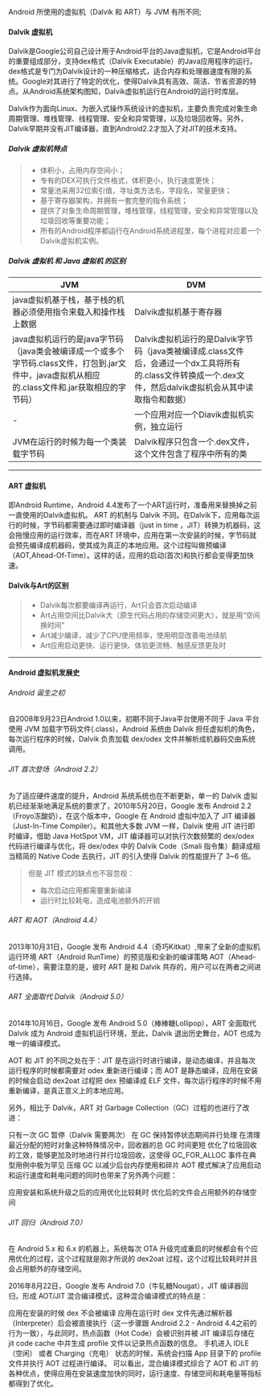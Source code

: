 
Android 所使用的虚拟机（Dalvik 和 ART）与 JVM 有所不同;

#### Dalvik 虚拟机
Dalvik是Google公司自己设计用于Android平台的Java虚拟机，它是Android平台的重要组成部分，支持dex格式（Dalvik Executable）的Java应用程序的运行。dex格式是专门为Dalvik设计的一种压缩格式，适合内存和处理器速度有限的系统。Google对其进行了特定的优化，使得Dalvik具有高效、简洁、节省资源的特点。从Android系统架构图知，Dalvik虚拟机运行在Android的运行时库层。

Dalvik作为面向Linux、为嵌入式操作系统设计的虚拟机，主要负责完成对象生命周期管理、堆栈管理、线程管理、安全和异常管理，以及垃圾回收等。另外，Dalvik早期并没有JIT编译器，直到Android2.2才加入了对JIT的技术支持。

##### Dalvik 虚拟机特点
> - 体积小，占用内存空间小；
> - 专有的DEX可执行文件格式，体积更小，执行速度更快；
> - 常量池采用32位索引值，寻址类方法名，字段名，常量更快；
> - 基于寄存器架构，并拥有一套完整的指令系统；
> - 提供了对象生命周期管理，堆栈管理，线程管理，安全和异常管理以及垃圾回收等重要功能；
> - 所有的Android程序都运行在Android系统进程里，每个进程对应着一个Dalvik虚拟机实例。

##### Dalvik 虚拟机 和 Java 虚拟机 的区别
JVM | DVM
---|---
java虚拟机基于栈，基于栈的机器必须使用指令来载入和操作栈上数据 | Dalvik虚拟机基于寄存器
java虚拟机运行的是java字节码（java类会被编译成一个或多个字节码.class文件，打包到.jar文件中，java虚拟机从相应的.class文件和.jar获取相应的字节码） | Dalvik虚拟机运行的是Dalvik字节码（java类被编译成.class文件后，会通过一个dx工具将所有的.class文件转换成一个.dex文件，然后dalvik虚拟机会从其中读取指令和数据）
- | 一个应用对应一个Diavik虚拟机实例，独立运行
JVM在运行的时候为每一个类装载字节码 | Dalvik程序只包含一个.dex文件，这个文件包含了程序中所有的类

---

#### ART 虚拟机
即Android Runtime，Android 4.4发布了一个ART运行时，准备用来替换掉之前一直使用的Dalvik虚拟机。
ART 的机制与 Dalvik 不同。在Dalvik下，应用每次运行的时候，字节码都需要通过即时编译器（just in time ，JIT）转换为机器码，这会拖慢应用的运行效率，而在ART 环境中，应用在第一次安装的时候，字节码就会预先编译成机器码，使其成为真正的本地应用。这个过程叫做预编译（AOT,Ahead-Of-Time）。这样的话，应用的启动(首次)和执行都会变得更加快速。

#### Dalvik与Art的区别
> - Dalvik每次都要编译再运行，Art只会首次启动编译
> - Art占用空间比Dalvik大（原生代码占用的存储空间更大），就是用“空间换时间”
> - Art减少编译，减少了CPU使用频率，使用明显改善电池续航
> - Art应用启动更快、运行更快、体验更流畅、触感反馈更及时

---

#### Android 虚拟机发展史

###### Android 诞生之初
自2008年9月23日Android 1.0以来，初期不同于Java平台使用不同于 Java 平台使用 JVM 加载字节码文件(.class)，Android 系统由 Dalvik 担任虚拟机的角色，每次运行程序的时候，Dalvik 负责加载 dex/odex 文件并解析成机器码交由系统调用。
###### JIT 首次登场（Android 2.2）
为了适应硬件速度的提升，Android 系统系统也在不断更新，单一的 Dalvik 虚拟机已经渐渐地满足系统的要求了，2010年5月20日，Google 发布 Android 2.2（Froyo冻酸奶），在这个版本中，Google 在 Android 虚拟中加入了 JIT 编译器（Just-In-Time Compiler）。和其他大多数 JVM 一样，Dalvik 使用 JIT 进行即时编译，借助 Java HotSpot VM，JIT 编译器可以对执行次数频繁的 dex/odex 代码进行编译与优化，将 dex/odex 中的 Dalvik Code（Smali 指令集）翻译成相当精简的 Native Code 去执行，JIT 的引入使得 Dalvik 的性能提升了 3~6 倍。
> 但是 JIT 模式的缺点也不容忽视：
> - 每次启动应用都需要重新编译
> - 运行时比较耗电，造成电池额外的开销

###### ART 和 AOT（Android 4.4）
2013年10月31日，Google 发布 Android 4.4（奇巧Kitkat）,带来了全新的虚拟机运行环境 ART（Android RunTime）的预览版和全新的编译策略 AOT（Ahead-of-time），需要注意的是，彼时 ART 是和 Dalvik 共存的，用户可以在两者之间进行选择。

###### ART 全面取代 Dalvik（Android 5.0）
2014年10月16日，Google 发布 Android 5.0（棒棒糖Lollipop），ART 全面取代 Dalvik 成为 Android 虚拟机运行环境，至此，Dalvik 退出历史舞台，AOT 也成为唯一的编译模式。

AOT 和 JIT 的不同之处在于：JIT 是在运行时进行编译，是动态编译，并且每次运行程序的时候都需要对 odex 重新进行编译；而 AOT 是静态编译，应用在安装的时候会启动 dex2oat 过程把 dex 预编译成 ELF 文件，每次运行程序的时候不用重新编译，是真正意义上的本地应用。

另外，相比于 Dalvik，ART 对 Garbage Collection（GC）过程的也进行了改进：

只有一次 GC 暂停（Dalvik 需要两次）
在 GC 保持暂停状态期间并行处理
在清理最近分配的短时对象这种特殊情况中，回收器的总 GC 时间更短
优化了垃圾回收的工效，能够更加及时地进行并行垃圾回收，这使得 GC_FOR_ALLOC 事件在典型用例中极为罕见
压缩 GC 以减少后台内存使用和碎片
AOT 模式解决了应用启动和运行速度和耗电问题的同时也带来了另外两个问题：

应用安装和系统升级之后的应用优化比较耗时
优化后的文件会占用额外的存储空间

###### JIT 回归（Android 7.0）
在 Android 5.x 和 6.x 的机器上，系统每次 OTA 升级完成重启的时候都会有个应用优化的过程，这个过程就是刚才所说的 dex2oat 过程，这个过程比较耗时并且会占用额外的存储空间。

2016年8月22日，Google 发布 Android 7.0（牛轧糖Nougat），JIT 编译器回归，形成 AOT/JIT 混合编译模式，这种混合编译模式的特点是：

应用在安装的时候 dex 不会被编译
应用在运行时 dex 文件先通过解析器（Interpreter）后会被直接执行（这一步骤跟 Android 2.2 - Android 4.4之前的行为一致），与此同时，热点函数（Hot Code）会被识别并被 JIT 编译后存储在 jit code cache 中并生成 profile 文件以记录热点函数的信息。
手机进入 IDLE（空闲） 或者 Charging（充电） 状态的时候，系统会扫描 App 目录下的 profile 文件并执行 AOT 过程进行编译。
可以看出，混合编译模式综合了 AOT 和 JIT 的各种优点，使得应用在安装速度加快的同时，运行速度、存储空间和耗电量等指标都得到了优化。
